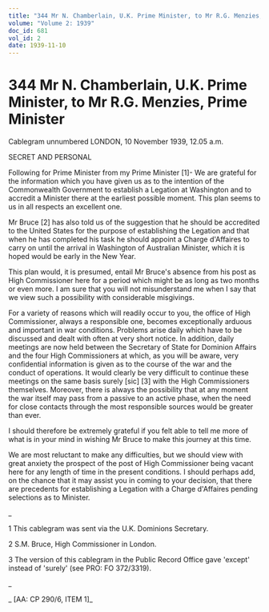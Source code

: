 ```yaml
---
title: "344 Mr N. Chamberlain, U.K. Prime Minister, to Mr R.G. Menzies, Prime Minister"
volume: "Volume 2: 1939"
doc_id: 681
vol_id: 2
date: 1939-11-10
---
```


# 344 Mr N. Chamberlain, U.K. Prime Minister, to Mr R.G. Menzies, Prime Minister

Cablegram unnumbered LONDON, 10 November 1939, 12.05 a.m.

SECRET AND PERSONAL

Following for Prime Minister from my Prime Minister [1]- We are grateful for the information which you have given us as to the intention of the Commonwealth Government to establish a Legation at Washington and to accredit a Minister there at the earliest possible moment. This plan seems to us in all respects an excellent one.

Mr Bruce [2] has also told us of the suggestion that he should be accredited to the United States for the purpose of establishing the Legation and that when he has completed his task he should appoint a Charge d'Affaires to carry on until the arrival in Washington of Australian Minister, which it is hoped would be early in the New Year.

This plan would, it is presumed, entail Mr Bruce's absence from his post as High Commissioner here for a period which might be as long as two months or even more. I am sure that you will not misunderstand me when I say that we view such a possibility with considerable misgivings.

For a variety of reasons which will readily occur to you, the office of High Commissioner, always a responsible one, becomes exceptionally arduous and important in war conditions. Problems arise daily which have to be discussed and dealt with often at very short notice. In addition, daily meetings are now held between the Secretary of State for Dominion Affairs and the four High Commissioners at which, as you will be aware, very confidential information is given as to the course of the war and the conduct of operations. It would clearly be very difficult to continue these meetings on the same basis surely [sic] [3] with the High Commissioners themselves. Moreover, there is always the possibility that at any moment the war itself may pass from a passive to an active phase, when the need for close contacts through the most responsible sources would be greater than ever.

I should therefore be extremely grateful if you felt able to tell me more of what is in your mind in wishing Mr Bruce to make this journey at this time.

We are most reluctant to make any difficulties, but we should view with great anxiety the prospect of the post of High Commissioner being vacant here for any length of time in the present conditions. I should perhaps add, on the chance that it may assist you in coming to your decision, that there are precedents for establishing a Legation with a Charge d'Affaires pending selections as to Minister.

_

1 This cablegram was sent via the U.K. Dominions Secretary.

2 S.M. Bruce, High Commissioner in London.

3 The version of this cablegram in the Public Record Office gave 'except' instead of 'surely' (see PRO: FO 372/3319).

_

_ [AA: CP 290/6, ITEM 1]_

